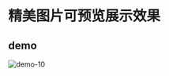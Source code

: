 # 精美图片可预览展示效果

## demo

![demo-10](https://github.com/vxhly/web-demo/blob/master/demo-10/images/demo-10.png)
